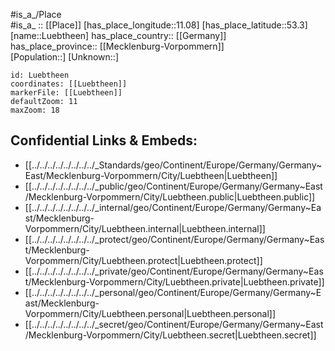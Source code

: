 ﻿---
location: [53.3,11.08] 
mapzoom: [7,12] 
mapmarker: city 
type: City
tags:
- geo/City


SpocWebEntityId: 32168
isDeleted: false
confidential: public

---
#is_a_/Place  
#is_a_ :: [[Place]] 
[has_place_longitude::11.08] 
[has_place_latitude::53.3] 
[name::Luebtheen] 
has_place_country:: [[Germany]]  
has_place_province:: [[Mecklenburg-Vorpommern]]  
[Population::] 
[Unknown::] 


```leaflet
id: Luebtheen
coordinates: [[Luebtheen]] 
markerFile: [[Luebtheen]] 
defaultZoom: 11 
maxZoom: 18
```


## Confidential Links & Embeds: 
- [[../../../../../../../../_Standards/geo/Continent/Europe/Germany/Germany~East/Mecklenburg-Vorpommern/City/Luebtheen|Luebtheen]] 
- [[../../../../../../../../_public/geo/Continent/Europe/Germany/Germany~East/Mecklenburg-Vorpommern/City/Luebtheen.public|Luebtheen.public]] 
- [[../../../../../../../../_internal/geo/Continent/Europe/Germany/Germany~East/Mecklenburg-Vorpommern/City/Luebtheen.internal|Luebtheen.internal]] 
- [[../../../../../../../../_protect/geo/Continent/Europe/Germany/Germany~East/Mecklenburg-Vorpommern/City/Luebtheen.protect|Luebtheen.protect]] 
- [[../../../../../../../../_private/geo/Continent/Europe/Germany/Germany~East/Mecklenburg-Vorpommern/City/Luebtheen.private|Luebtheen.private]] 
- [[../../../../../../../../_personal/geo/Continent/Europe/Germany/Germany~East/Mecklenburg-Vorpommern/City/Luebtheen.personal|Luebtheen.personal]] 
- [[../../../../../../../../_secret/geo/Continent/Europe/Germany/Germany~East/Mecklenburg-Vorpommern/City/Luebtheen.secret|Luebtheen.secret]] 
